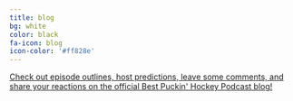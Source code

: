 ```yaml
---
title: blog
bg: white
color: black
fa-icon: blog
icon-color: '#ff828e'
---
```


<div class="row">
  <div class="col">
    <div class="row">
      <div class="col text-center">
        <a href="/blog">
          <span class="fa-stack fa-3x">
            <i class="fa fa-circle fa-stack-2x"></i>
            <i class="fas fa-newspaper fa-stack-1x fa-dg"></i>
          </span>
        </a>
        <a href="/blog">
          <!--
          <span class="fa-stack subtlecircle" style="font-size:100px; background:rgb(255,255,255,0.1)">
            <i class="fa fa-circle fa-stack-2x text-white"></i>
            <i class="fas fa-newspaper fa-stack-1x fa-dg"></i>
          </span>
          -->
          <p>Check out episode outlines, host predictions, leave some comments, and share your reactions on the official Best Puckin' Hockey Podcast blog!</p>
        </a>
      </div>
    </div>
  </div>
</div>
